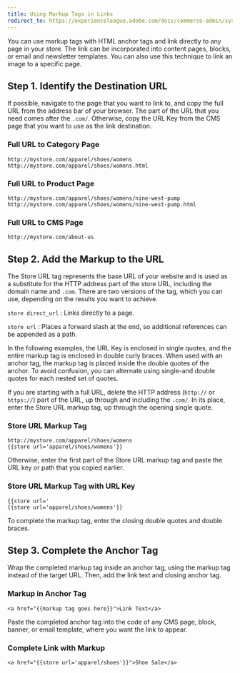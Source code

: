 ```yaml
---
title: Using Markup Tags in Links
redirect_to: https://experienceleague.adobe.com/docs/commerce-admin/systems/variables/markup-tags.html#use-markup-tags-in-links
---
```


You can use markup tags with HTML anchor tags and link directly to any page in your store. The link can be incorporated into content pages, blocks, or email and newsletter templates. You can also use this technique to link an image to a specific page.

## Step 1. Identify the Destination URL

If possible, navigate to the page that you want to link to, and copy the full URL from the address bar of your browser. The part of the URL that you need comes after the `.com/`. Otherwise, copy the URL Key from the CMS page that you want to use as the link destination.

### Full URL to Category Page

    http://mystore.com/apparel/shoes/womens
    http://mystore.com/apparel/shoes/womens.html

### Full URL to Product Page

    http://mystore.com/apparel/shoes/womens/nine-west-pump
    http://mystore.com/apparel/shoes/womens/nine-west-pump.html

### Full URL to CMS Page

    http://mystore.com/about-us

## Step 2. Add the Markup to the URL

The Store URL tag represents the base URL of your website and is used as a substitute for the HTTP address part of the store URL, including the domain name and `.com`. There are two versions of the tag, which you can use, depending on the results you want to achieve.

`store direct_url`
 : Links directly to a page.

`store url`
 : Places a forward slash at the end, so additional references can be appended as a path.

In the following examples, the URL Key is enclosed in single quotes, and the entire markup tag is enclosed in double curly braces. When used with an anchor tag, the markup tag is placed inside the double quotes of the anchor. To avoid confusion, you can alternate using single-and double quotes for each nested set of quotes.

If you are starting with a full URL, delete the HTTP address (`http://` or `https://`) part of the URL, up through and including the `.com/`. In its place, enter the Store URL markup tag, up through the opening single quote.

<!-- {% raw %} -->

### Store URL Markup Tag

    http://mystore.com/apparel/shoes/womens
    {{store url='apparel/shoes/womens'}}

Otherwise, enter the first part of the Store URL markup tag and paste the URL key or path that you copied earlier.

### Store URL Markup Tag  with URL Key

    {{store url='
    {{store url='apparel/shoes/womens'}}

To complete the markup tag, enter the closing double quotes and double braces.

## Step 3. Complete the Anchor Tag

Wrap the completed markup tag inside an anchor tag, using the markup tag instead of the target URL. Then, add the link text and closing anchor tag.

### Markup in Anchor Tag

    <a href="{{markup tag goes here}}">Link Text</a>

Paste the completed anchor tag into the code of any CMS page, block, banner, or email template, where you want the link to appear.

### Complete Link with Markup

    <a href="{{store url='apparel/shoes'}}">Shoe Sale</a>

<!-- {% endraw %} -->
